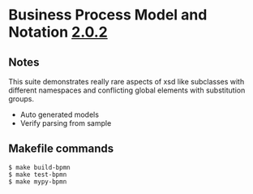 # Business Process Model and Notation [2.0.2](https://www.omg.org/spec/BPMN/2.0.2/)

## Notes


This suite demonstrates really rare aspects of xsd like subclasses with 
different namespaces and conflicting global elements with substitution groups.

- Auto generated models
- Verify parsing from sample


## Makefile commands

```console
$ make build-bpmn
$ make test-bpmn
$ make mypy-bpmn
```